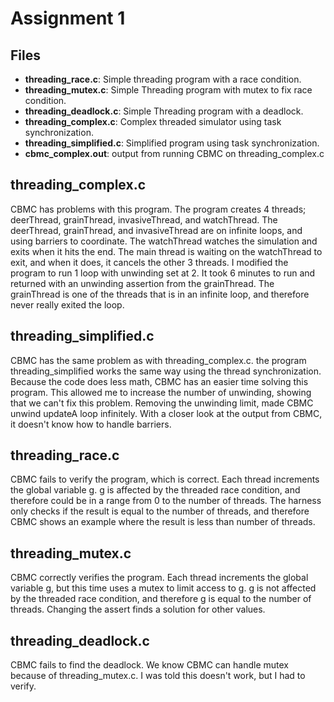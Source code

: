 # Assignment 1

## Files
- **threading_race.c**: Simple threading program with a race condition.
- **threading_mutex.c**: Simple Threading program with mutex to fix race condition.
- **threading_deadlock.c**: Simple Threading program with a deadlock.
- **threading_complex.c**: Complex threaded simulator using task synchronization.
- **threading_simplified.c**:  Simplified program using task synchronization.
- **cbmc_complex.out**: output from running CBMC on threading_complex.c


## threading_complex.c
CBMC has problems with this program. The program creates 4 threads; deerThread, grainThread, invasiveThread, and watchThread. The deerThread, grainThread, and invasiveThread are on infinite loops, and using barriers to coordinate. The watchThread watches the simulation and exits when it hits the end. The main thread is waiting on the watchThread to exit, and when it does, it cancels the other 3 threads. I modified the program to run 1 loop with unwinding set at 2. It took 6 minutes to run and returned with an unwinding assertion from the grainThread. The grainThread is one of the threads that is in an infinite loop, and therefore never really exited the loop.

## threading_simplified.c
CBMC has the same problem as with threading_complex.c. the program threading_simplified works the same way using the thread synchronization. Because the code does less math, CBMC has an easier time solving this program. This allowed me to increase the number of unwinding, showing that we can't fix this problem. Removing the unwinding limit, made CBMC unwind updateA loop infinitely. With a closer look at the output from CBMC, it doesn't know how to handle barriers. 

## threading_race.c
CBMC fails to verify the program, which is correct.  Each thread increments the global variable g.  g is affected by the threaded race condition, and therefore could be in a range from 0 to the number of threads. The harness only checks if the result is equal to the number of threads, and therefore CBMC shows an example where the result is less than number of threads. 

## threading_mutex.c
CBMC correctly verifies the program.  Each thread increments the global variable g, but this time uses a mutex to limit access to g.  g is not affected by the threaded race condition, and therefore g is equal to the number of threads. Changing the assert finds a solution for other values.

## threading_deadlock.c
CBMC fails to find the deadlock. We know CBMC can handle mutex because of threading_mutex.c. I was told this doesn't work, but I had to verify.

